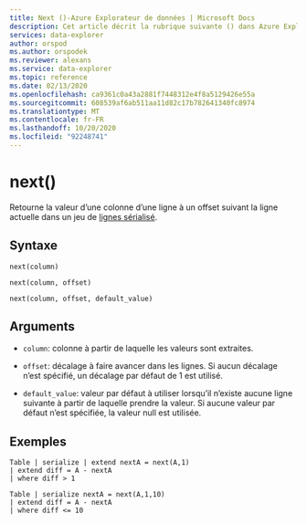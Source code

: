 ```yaml
---
title: Next ()-Azure Explorateur de données | Microsoft Docs
description: Cet article décrit la rubrique suivante () dans Azure Explorateur de données.
services: data-explorer
author: orspod
ms.author: orspodek
ms.reviewer: alexans
ms.service: data-explorer
ms.topic: reference
ms.date: 02/13/2020
ms.openlocfilehash: ca9361c0a43a2881f7448312e4f8a5129426e55a
ms.sourcegitcommit: 608539af6ab511aa11d82c17b782641340fc8974
ms.translationtype: MT
ms.contentlocale: fr-FR
ms.lasthandoff: 10/20/2020
ms.locfileid: "92248741"
---
```

# <a name="next"></a>next()

Retourne la valeur d’une colonne d’une ligne à un offset suivant la ligne actuelle dans un jeu de [lignes sérialisé](./windowsfunctions.md#serialized-row-set).

## <a name="syntax"></a>Syntaxe

`next(column)`

`next(column, offset)`

`next(column, offset, default_value)`

## <a name="arguments"></a>Arguments

* `column`: colonne à partir de laquelle les valeurs sont extraites.

* `offset`: décalage à faire avancer dans les lignes. Si aucun décalage n’est spécifié, un décalage par défaut de 1 est utilisé.

* `default_value`: valeur par défaut à utiliser lorsqu’il n’existe aucune ligne suivante à partir de laquelle prendre la valeur. Si aucune valeur par défaut n’est spécifiée, la valeur null est utilisée.


## <a name="examples"></a>Exemples
```kusto
Table | serialize | extend nextA = next(A,1)
| extend diff = A - nextA
| where diff > 1

Table | serialize nextA = next(A,1,10)
| extend diff = A - nextA
| where diff <= 10
```